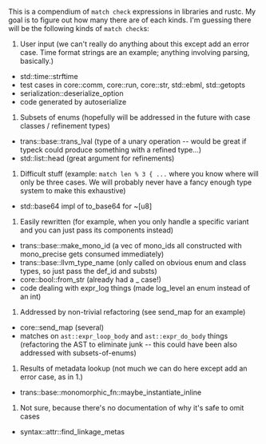 This is a compendium of ```match check``` expressions in libraries and rustc. My goal is to figure out how many there are of each kinds. I'm guessing there will be the following kinds of ```match check```s:

1. User input (we can't really do anything about this except add an error case. Time format strings are an example; anything involving parsing, basically.)
* std::time::strftime
* test cases in core::comm, core::run, core::str, std::ebml, std::getopts
* serialization::deserialize_option
* code generated by autoserialize
1. Subsets of enums (hopefully will be addressed in the future with case classes / refinement types)
* trans::base::trans_lval (type of a unary operation -- would be great if typeck could produce something with a refined type...)
* std::list::head (great argument for refinements)
1. Difficult stuff (example: ```match len % 3 { ...``` where you know where will only be three cases. We will probably never have a fancy enough type system to make this exhaustive)
* std::base64 impl of to_base64 for ~[u8]
1. Easily rewritten (for example, when you only handle a specific variant and you can just pass its components instead)
* trans::base::make_mono_id (a vec of mono_ids all constructed with mono_precise gets consumed immediately)
* trans::base::llvm_type_name (only called on obvious enum and class types, so just pass the def_id and substs)
* core::bool::from_str (already had a _ case!)
* code dealing with expr_log things (made log_level an enum instead of an int)
1. Addressed by non-trivial refactoring (see send_map for an example)
* core::send_map (several)
* matches on ```ast::expr_loop_body``` and ```ast::expr_do_body``` things (refactoring the AST to eliminate junk -- this could have been also addressed with subsets-of-enums)
1. Results of metadata lookup (not much we can do here except add an error case, as in 1.)
* trans::base::monomorphic_fn::maybe_instantiate_inline
1. Not sure, because there's no documentation of why it's safe to omit cases
* syntax::attr::find_linkage_metas